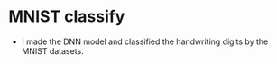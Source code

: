 # MNIST classify 
* I made the DNN model and classified the handwriting digits by the MNIST datasets. 
